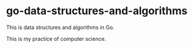 # go-data-structures-and-algorithms
This is data structures and algorithms in Go.

This is my practice of computer science.
